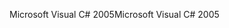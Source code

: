<span data-ttu-id="61b24-101">Microsoft Visual C# 2005</span><span class="sxs-lookup"><span data-stu-id="61b24-101">Microsoft Visual C# 2005</span></span>